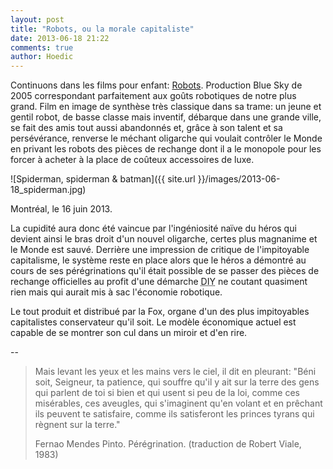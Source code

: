 ```yaml
---
layout: post
title: "Robots, ou la morale capitaliste"
date: 2013-06-18 21:22
comments: true
author: Hoedic
---
```



Continuons dans les films pour enfant: <a href="http://en.wikipedia.org/wiki/Robots_(film)">Robots</a>. Production Blue Sky de 2005 correspondant parfaitement aux goûts robotiques de notre plus grand. Film en image de synthèse très classique dans sa trame: un jeune et gentil robot, de basse classe mais inventif, débarque dans une grande ville, se fait des amis tout aussi abandonnés et, grâce à son talent et sa persévérance, renverse le méchant oligarche qui voulait contrôler le Monde en privant les robots des pièces de rechange dont il a le monopole pour les forcer à acheter à la place de coûteux accessoires de luxe.


![Spiderman, spiderman & batman]({{ site.url }}/images/2013-06-18_spiderman.jpg)
<div class="photoattrib">Montréal, le 16 juin 2013.</div>

La cupidité aura donc été vaincue par l'ingéniosité naïve du héros qui devient ainsi le bras droit d'un nouvel oligarche, certes plus magnanime et le Monde est sauvé. Derrière une impression de critique de l'impitoyable capitalisme, le système reste en place alors que le héros a démontré au cours de ses pérégrinations qu'il était possible de se passer des pièces de rechange officielles au profit d'une démarche <acronym title="Do It Youself">DIY</acronym> ne coutant quasiment rien mais qui aurait mis à sac l'économie robotique.

Le tout produit et distribué par la Fox, organe d'un des plus impitoyables capitalistes conservateur qu'il soit. Le modèle économique actuel est capable de se montrer son cul dans un miroir et d'en rire.

--

> Mais levant les yeux et les mains vers le ciel, il dit en pleurant: "Béni soit, Seigneur, ta patience, qui souffre qu'il y ait sur la terre des gens qui parlent de toi si bien et qui usent si peu de la loi, comme ces misérables, ces aveugles, qui s'imaginent qu'en volant et en prêchant ils peuvent te satisfaire, comme ils satisferont les princes tyrans qui règnent sur la terre."
> <div class="attrib">Fernao Mendes Pinto. Pérégrination. (traduction de Robert Viale, 1983)</div>